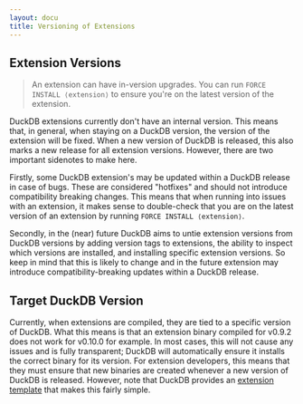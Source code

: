 ```yaml
---
layout: docu
title: Versioning of Extensions
---
```


## Extension Versions

> An extension can have in-version upgrades.
> You can run `FORCE INSTALL ⟨extension⟩` to ensure you're on the latest version of the extension.

DuckDB extensions currently don't have an internal version. This means that, in general, when staying on a DuckDB version, the version of the extension will be fixed. When a new version of DuckDB is released, this also marks a new release for all extension versions. However, there are two important sidenotes to make here.

Firstly, some DuckDB extension's may be updated within a DuckDB release in case of bugs. These are considered "hotfixes" and should not introduce compatibility breaking changes. This means that when running into issues with an extension, it makes sense to double-check that you are on the latest version of an extension by running `FORCE INSTALL ⟨extension⟩`.

Secondly, in the (near) future DuckDB aims to untie extension versions from DuckDB versions by adding version tags to extensions, the ability to inspect which versions are installed, and installing specific extension versions. So keep in mind that this is likely to change and in the future extension may introduce compatibility-breaking updates within a DuckDB release.

## Target DuckDB Version

Currently, when extensions are compiled, they are tied to a specific version of DuckDB. What this means is that an extension binary compiled for v0.9.2 does not work for v0.10.0 for example. In most cases, this will not cause any issues and is fully transparent; DuckDB will automatically ensure it installs the correct binary for its version. For extension developers, this means that they must ensure that new binaries are created whenever a new version of DuckDB is released. However, note that DuckDB provides an [extension template](https://github.com/duckdb/extension-template) that makes this fairly simple.
